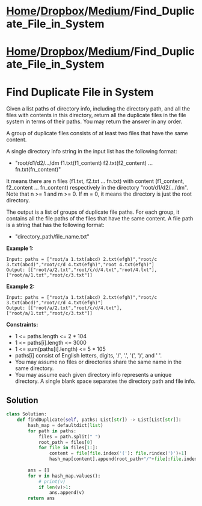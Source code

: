 # [Home](./../../..)/[Dropbox](./../..)/[Medium](./..)/Find_Duplicate_File_in_System
# [Home](./../../..)/[Dropbox](./../..)/[Medium](./..)/Find_Duplicate_File_in_System
<h1>Find Duplicate File in System</h1>

<p>
Given a list paths of directory info, including the directory path, and all the files with contents in this directory, return all the duplicate files in the file system in terms of their paths. You may return the answer in any order.

A group of duplicate files consists of at least two files that have the same content.

A single directory info string in the input list has the following format:

- "root/d1/d2/.../dm f1.txt(f1_content) f2.txt(f2_content) ... fn.txt(fn_content)"

It means there are n files (f1.txt, f2.txt ... fn.txt) with content (f1_content, f2_content ... fn_content) respectively in the directory "root/d1/d2/.../dm". Note that n >= 1 and m >= 0. If m = 0, it means the directory is just the root directory.

The output is a list of groups of duplicate file paths. For each group, it contains all the file paths of the files that have the same content. A file path is a string that has the following format:

- "directory_path/file_name.txt"

</p>

<b>Example 1:</b>

    Input: paths = ["root/a 1.txt(abcd) 2.txt(efgh)","root/c 3.txt(abcd)","root/c/d 4.txt(efgh)","root 4.txt(efgh)"]
    Output: [["root/a/2.txt","root/c/d/4.txt","root/4.txt"],["root/a/1.txt","root/c/3.txt"]]
    
<b>Example 2:</b>

    Input: paths = ["root/a 1.txt(abcd) 2.txt(efgh)","root/c 3.txt(abcd)","root/c/d 4.txt(efgh)"]
    Output: [["root/a/2.txt","root/c/d/4.txt"],["root/a/1.txt","root/c/3.txt"]]

<b>Constraints:</b>

- 1 <= paths.length <= 2 * 104
- 1 <= paths[i].length <= 3000
- 1 <= sum(paths[i].length) <= 5 * 105
- paths[i] consist of English letters, digits, '/', '.', '(', ')', and ' '.
- You may assume no files or directories share the same name in the same directory.
- You may assume each given directory info represents a unique directory. A single blank space separates the directory path and file info.

<h2>Solution</h2>

```python
class Solution:
    def findDuplicate(self, paths: List[str]) -> List[List[str]]:
        hash_map = defaultdict(list)
        for path in paths:
            files = path.split(" ")
            root_path = files[0]
            for file in files[1:]:
                content = file[file.index('('): file.rindex(')')+1]
                hash_map[content].append(root_path+"/"+file[:file.index('(')])
        
        ans = []
        for v in hash_map.values():
            # print(v)
            if len(v)>1:
                ans.append(v)
        return ans
```
